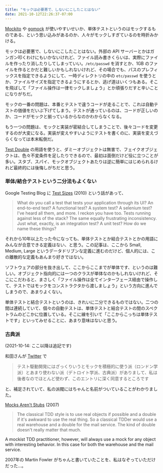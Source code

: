 ```yaml
---
title: "モックは必要悪で、しないにこしたことはない"
date: 2021-10-12T22:26:37-07:00
---
```

[Mockito](https://github.com/mockito/mockito) や [gomock](https://github.com/golang/mock) が使いやすいせいか、単体テストというのはモックするものである、という思い込みがあるのか、人々がモックしすぎているのを時折みかける。

モックは必要悪で、しないにこしたことはない。外部の API サーバーとかはガンガン叩くわけにもいかないけれど、ファイル読み書きくらいは、実際にファイルを作ったり消したりしてしまっていい。`/etc/passwd` を消すとか、1GB のファイルを作るとかだと難しいかもしれないけれど、その場合でも、パスのプレフィックスを指定できるようにして、一時ディレクトリの中の `etc/passwd` を使うとか、ファイルサイズを指定できるようにするとか、逃げ道はいくつもある。そこを飛ばして「ファイル操作は一律モックしましょう」とか頑張りだすと辛いことになりがちだ。

モックの一番の問題は、本番とテストで違うコードが走ることで、これは自動テストの価値をだいぶ下げてしまう。テストが通っているのは、コードが正しいのか、コードがモックと揃っているからなのかわからなくなる。

もう一つの問題は、モックと実装が密結合してしまうことで、後々コードを変更するのが大変になる。実装が変えやすいようにテストを書くのに、実装を変えづらくなっては本末転倒だ。

[Test Double](https://martinfowler.com/bliki/TestDouble.html) の用語を使うと、ダミーオブジェクトは無害で、フェイクオブジェクトは、色々不変条件を足したりできるので、最初は面倒だけど役に立つことが多い。スタブ、スパイ、モックオブジェクトあたりは逆に簡単にはじめられるけれど最終的には後悔しがちだと思う。

### 単体/結合テストという二分法もよくない

Google Testing Blog に [Test Sizes](https://testing.googleblog.com/2010/12/test-sizes.html) (2010) という話があって、

> What do you call a test that tests your application through its UI? An end-to-end test? A functional test? A system test? A selenium test? I’ve heard all them, and more. I reckon you have too. Tests running against less of the stack? The same equally frustrating inconsistency. Just what, exactly, is an integration test? A unit test? How do we name these things?

それから10年以上たった今になっても、単体テストとか結合テストとかの用語にみんなが合意できる定義はない、と思う。この記事は、ここから Small, Medium, Large というデータドリブンな定義に進むのだけど、個人的には、この離散的な定義もあんまり好きではない。

ソフトウェアの部分を抜き出して、ここからここまでが単体です、というのは難しい。オブジェクト指向的には一つのクラスが単体なのかもしれないけれど、そこにこだわると、まさしく「ファイル操作は全てインターフェース経由で操作して、テストではモックをコンストラクタから渡しましょう」という方向に進んでしまうので、あまりよくない。

単体テストと結合テストというのは、きれいに二分できるものではない。二つの間は連続していて、個々の自動テストは、単体テストと結合テストの間のスペクトラムのどこかに位置している。そこに線を引いて「ここからこっちは単体テストです」といってみせることに、あまり意味はないと思う。

### 古典派

(2021-10-14: ここ以降は追記です)

和田さんが [Twitter](https://twitter.com/t_wada/status/1448864195357777928) で

> テスト駆動開発にはざっくりいうとモックを積極的に使う派（ロンドン学派）とあまり使わない派（デトロイト学派、古典派）がありまして、私は後者なのでほとんど使わず、このエントリに深く同意するところです

と、補足されていて、私の派閥にはちゃんと名前がついていることがわかりました。

[Mocks Aren't Stubs](https://martinfowler.com/articles/mocksArentStubs.html) (2007)

> The classical TDD style is to use real objects if possible and a double if it's awkward to use the real thing. So a classical TDDer would use a real warehouse and a double for the mail service. The kind of double doesn't really matter that much.
>
A mockist TDD practitioner, however, will always use a mock for any object with interesting behavior. In this case for both the warehouse and the mail service. 
>

2007年の Martin Fowler がちゃんと書いていたことを、私はなぞっていただけだった...。
